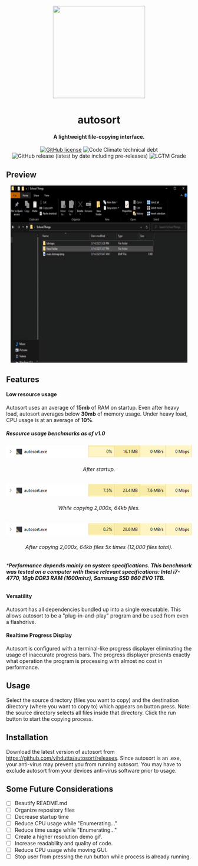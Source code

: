 <p align="center">
  <img width="250" height="250" src="newlogor.ico">
</p>

<h1 align="center">autosort</h1>
<h4 align="center">A lightweight file-copying interface.</h4>

<div align="center">
  <a><a href="https://github.com/vihdutta/autosort"><img src="https://img.shields.io/github/license/vihdutta/autosort?color=yellow&amp;logo=MIT" alt="GitHub license"></a>
  <img src="https://img.shields.io/codeclimate/tech-debt/vihdutta/autosort?color=yellow" alt="Code Climate technical debt">
  <img src="https://img.shields.io/github/v/release/vihdutta/autosort?color=yellow&amp;include_prereleases" alt="GitHub release (latest by date including pre-releases)">
  <img src="https://img.shields.io/lgtm/grade/python/github/vihdutta/autosort?color=yellow" alt="LGTM Grade">
</div>

## Preview

<div align="center">
  <img src="media/demo.gif" alt="demo.gif" />
</div>

## Features

#### Low resource usage

Autosort uses an average of **15mb** of RAM on startup. Even after heavy load, autosort averages below **30mb** of memory usage. Under heavy load, CPU usage is at an average of **10%**.

##### Resource usage benchmarks as of v1.0

<div align="center">
  <img src="media/startup_autosort.png">
  <h6>After startup.</h6>
  <img src="media/copying_autosort.png">
  <h6>While copying 2,000x, 64kb files.</h6>
  <img src="media/12000_autosort.png">
  <h6>After copying 2,000x, 64kb files 5x times (12,000 files total).</h6>
</div>

###### ***Performance depends mainly on system specifications. This benchmark was tested on a computer with these relevant specifications: Intel i7-4770, 16gb DDR3 RAM (1600mhz), Samsung SSD 860 EVO 1TB.**

#### Versatility

Autosort has all dependencies bundled up into a single executable. This allows autosort to be a "plug-in-and-play" program and be used from even a flashdrive.

#### Realtime Progress Display

Autosort is configured with a terminal-like progress displayer eliminating the usage of inaccurate progress bars. The progress displayer presents exactly what operation the program is processing with almost no cost in performance.

## Usage

Select the source directory (files you want to copy) and the destination directory (where you want to copy to) which appears on button press. Note: the source directory selects all files inside that directory. Click the run button to start the copying process.

## Installation

Download the latest version of autosort from https://github.com/vihdutta/autosort/releases. Since autosort is an .exe, your anti-virus may prevent you from running autosort. You may have to exclude autosort from your devices anti-virus software prior to usage.

## Some Future Considerations

- [ ] Beautify README.md
- [ ] Organize repository files
- [ ] Decrease startup time
- [ ] Reduce CPU usage while "Enumerating..."
- [ ] Reduce time usage while "Enumerating..."
- [ ] Create a higher resolution demo gif.
- [ ] Increase readability and quality of code.
- [ ] Reduce CPU usage while moving GUI.
- [ ] Stop user from pressing the run button while process is already running.
